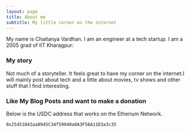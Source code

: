 ```yaml
---
layout: page
title: About me
subtitle: My little corner on the internet
---
```


My name is Chaitanya Vardhan. I am an engineer at a tech startup. I am a 2005 grad of IIT Kharagpur:


### My story

Not much of a storyteller. It feels great to have my corner on the internet.I
will mainly post about tech and a little about movies, tv shows and other stuff that I find interesting.

### Like My Blog Posts and want to make a donation

Below is the USDC address that works on the Etherium Network.

```
0x25451043aa0945C34f59040a0A3F56A11D3a3c35
```
